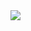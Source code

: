 <img src="https://media.licdn.com/dms/image/C5112AQFgnDVtXFX1ZA/article-cover_image-shrink_720_1280/0/1542693180570?e=1711584000&v=beta&t=IzZoZfoEbmOzug1IVxpN5wFQPuLXk_apfebkomO_Bvw" width="auto">
